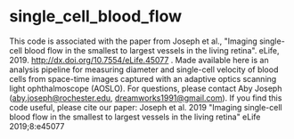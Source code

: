 # single_cell_blood_flow
This code is associated with the paper from Joseph et al., "Imaging single-cell blood flow in the smallest to largest vessels in the living retina". eLife, 2019. http://dx.doi.org/10.7554/eLife.45077 . Made available here is an analysis pipeline for measuring diameter and single-cell velocity of blood cells from space-time images captured with an adaptive optics scanning light ophthalmoscope (AOSLO). For questions, please contact Aby Joseph (aby.joseph@rochester.edu, dreamworks1991@gmail.com). If you find this code useful, please cite our paper: Joseph et al. 2019 "Imaging single-cell blood flow in the smallest to largest vessels in the living retina" eLife 2019;8:e45077 
